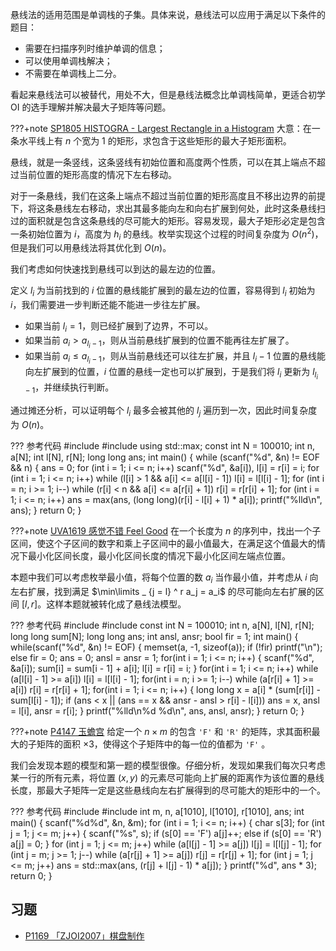 悬线法的适用范围是单调栈的子集。具体来说，悬线法可以应用于满足以下条件的题目：

- 需要在扫描序列时维护单调的信息；
- 可以使用单调栈解决；
- 不需要在单调栈上二分。

看起来悬线法可以被替代，用处不大，但是悬线法概念比单调栈简单，更适合初学 OI 的选手理解并解决最大子矩阵等问题。

???+note [SP1805 HISTOGRA - Largest Rectangle in a Histogram](https://www.luogu.com.cn/problem/SP1805)
    大意：在一条水平线上有 $n$ 个宽为 $1$ 的矩形，求包含于这些矩形的最大子矩形面积。

悬线，就是一条竖线，这条竖线有初始位置和高度两个性质，可以在其上端点不超过当前位置的矩形高度的情况下左右移动。

对于一条悬线，我们在这条上端点不超过当前位置的矩形高度且不移出边界的前提下，将这条悬线左右移动，求出其最多能向左和向右扩展到何处，此时这条悬线扫过的面积就是包含这条悬线的尽可能大的矩形。容易发现，最大子矩形必定是包含一条初始位置为 $i$，高度为 $h_i$ 的悬线。枚举实现这个过程的时间复杂度为 $O(n ^ 2)$，但是我们可以用悬线法将其优化到 $O(n)$。

我们考虑如何快速找到悬线可以到达的最左边的位置。

定义 $l_i$ 为当前找到的 $i$ 位置的悬线能扩展到的最左边的位置，容易得到 $l_i$ 初始为 $i$，我们需要进一步判断还能不能进一步往左扩展。

- 如果当前 $l_i = 1$，则已经扩展到了边界，不可以。
- 如果当前 $a_i > a_{l_i - 1}$，则从当前悬线扩展到的位置不能再往左扩展了。
- 如果当前 $a_i \le a_{l_i - 1}$，则从当前悬线还可以往左扩展，并且 $l_i - 1$ 位置的悬线能向左扩展到的位置，$i$ 位置的悬线一定也可以扩展到，于是我们将 $l_i$ 更新为 $l_{l_i - 1}$，并继续执行判断。

通过摊还分析，可以证明每个 $l_i$ 最多会被其他的 $l_j$ 遍历到一次，因此时间复杂度为 $O(n)$。

??? 参考代码
    #include<cstdio>
    #include<algorithm>
    using std::max;
    const int N = 100010;
    int n, a[N];
    int l[N], r[N];
    long long ans;
    int main() {
    	while (scanf("%d", &n) != EOF && n) {
    		ans = 0;
    		for (int i = 1; i <= n; i++)
    			scanf("%d", &a[i]), l[i] = r[i] = i;
    		for (int i = 1; i <= n; i++)
    			while (l[i] > 1 && a[i] <= a[l[i] - 1]) l[i] = l[l[i] - 1];
    		for (int i = n; i >= 1; i--)
    			while (r[i] < n && a[i] <= a[r[i] + 1]) r[i] = r[r[i] + 1];
    		for (int i = 1; i <= n; i++)
    			ans = max(ans, (long long)(r[i] - l[i] + 1) * a[i]);
    		printf("%lld\n", ans);
    	}
    	return 0;
    }

???+note [UVA1619 感觉不错 Feel Good](https://www.luogu.com.cn/problem/UVA1619)
    在一个长度为 $n$ 的序列中，找出一个子区间，使这个子区间的数字和乘上子区间中的最小值最大，在满足这个值最大的情况下最小化区间长度，最小化区间长度的情况下最小化区间左端点位置。

本题中我们可以考虑枚举最小值，将每个位置的数 $a_i$ 当作最小值，并考虑从 $i$ 向左右扩展，找到满足 $\min\limits _ {j = l} ^ r a_j = a_i$ 的尽可能向左右扩展的区间 $[l, r]$。这样本题就被转化成了悬线法模型。

??? 参考代码
    #include<cstdio>
    #include<cstring>
    const int N = 100010;
    int n, a[N], l[N], r[N];
    long long sum[N];
    long long ans;
    int ansl, ansr;
    bool fir = 1;
    int main() {
    	while(scanf("%d", &n) != EOF) {
    		memset(a, -1, sizeof(a));
    		if (!fir) printf("\n");
    		else fir = 0;
    		ans = 0; ansl = ansr = 1;
    		for(int i = 1; i <= n; i++) {
    			scanf("%d", &a[i]);
    			sum[i] = sum[i - 1] + a[i];
    			l[i] = r[i] = i;
    		}
    		for(int i = 1; i <= n; i++)
    			while (a[l[i] - 1] >= a[i]) l[i] = l[l[i] - 1];
    		for(int i = n; i >= 1; i--)
    			while (a[r[i] + 1] >= a[i]) r[i] = r[r[i] + 1];
    		for(int i = 1; i <= n; i++) {
    			long long x = a[i] * (sum[r[i]] - sum[l[i] - 1]);
    			if (ans < x || (ans == x && ansr - ansl > r[i] - l[i])) ans = x, ansl = l[i], ansr = r[i];
    		}
    		printf("%lld\n%d %d\n", ans, ansl, ansr);
    	}
    	return 0;
    }

???+note [P4147 玉蟾宫](https://www.luogu.com.cn/problem/P4147)
    给定一个 $n \times m$ 的包含 `'F'` 和 `'R'` 的矩阵，求其面积最大的子矩阵的面积 $\times 3$，使得这个子矩阵中的每一位的值都为 `'F'` 。

我们会发现本题的模型和第一题的模型很像。仔细分析，发现如果我们每次只考虑某一行的所有元素，将位置 $(x, y)$ 的元素尽可能向上扩展的距离作为该位置的悬线长度，那最大子矩阵一定是这些悬线向左右扩展得到的尽可能大的矩形中的一个。

??? 参考代码
    #include <algorithm>
    #include <cstdio>
    int m, n, a[1010], l[1010], r[1010], ans;
    int main() {
    	scanf("%d%d", &n, &m);
    	for (int i = 1; i <= n; i++) {
    		char s[3];
    		for (int j = 1; j <= m; j++) {
    			scanf("%s", s);
    			if (s[0] == 'F') a[j]++;
    			else if (s[0] == 'R') a[j] = 0;
    		}
    		for (int j = 1; j <= m; j++)
    			while (a[l[j] - 1] >= a[j]) l[j] = l[l[j] - 1];
    		for (int j = m; j >= 1; j--)
    			while (a[r[j] + 1] >= a[j]) r[j] = r[r[j] + 1];
    		for (int j = 1; j <= m; j++)
    			ans = std::max(ans, (r[j] + l[j] - 1) * a[j]);
    	}
    	printf("%d", ans * 3);
    	return 0;
    }

## 习题

- [P1169 「ZJOI2007」棋盘制作](https://www.luogu.com.cn/problem/P1169)
